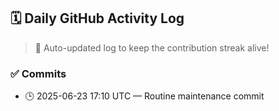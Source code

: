 ## 🗓️ Daily GitHub Activity Log

> 🤖 Auto-updated log to keep the contribution streak alive!

### ✅ Commits

- 🕒 2025-06-23 17:10 UTC — Routine maintenance commit

